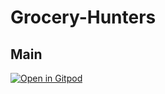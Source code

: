 # Grocery-Hunters

## Main

[![Open in Gitpod](https://gitpod.io/button/open-in-gitpod.svg)](https://gitpod.io/https://github.com/JoseBravoMata/Grocery-Hunters)
